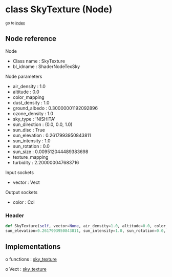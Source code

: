 # class SkyTexture (Node)

<sub>go to [index](/docs/index.md)</sub>

## Node reference

Node
 - Class name : SkyTexture
 - bl_idname : ShaderNodeTexSky

Node parameters
 - air_density : 1.0
 - altitude : 0.0
 - color_mapping
 - dust_density : 1.0
 - ground_albedo : 0.30000001192092896
 - ozone_density : 1.0
 - sky_type : 'NISHITA'
 - sun_direction : (0.0, 0.0, 1.0)
 - sun_disc : True
 - sun_elevation : 0.2617993950843811
 - sun_intensity : 1.0
 - sun_rotation : 0.0
 - sun_size : 0.009512044489383698
 - texture_mapping
 - turbidity : 2.200000047683716

Input sockets
 - vector : Vect

Output sockets
 - color : Col

### Header

``` python
def SkyTexture(self, vector=None, air_density=1.0, altitude=0.0, color_mapping=None, dust_density=1.0, ground_albedo=0.30000001192092896, ozone_density=1.0, sky_type='NISHITA', sun_direction=(0.0, 0.0, 1.0), sun_disc=True,
sun_elevation=0.2617993950843811, sun_intensity=1.0, sun_rotation=0.0, sun_size=0.009512044489383698, texture_mapping=None, turbidity=2.200000047683716, node_label=None, node_color=None):
```

## Implementations

o functions : [sky_texture](/docs/Shader_classes/GLOBAL.md#sky_texture)

o Vect : [sky_texture](/docs/Shader_classes/Vect.md#sky_texture)


